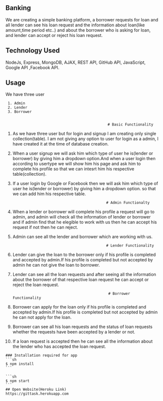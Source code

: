 
## Banking
 We are creating a simple banking platform, a borrower requests for loan and all lender can see his
 loan request and the information about loan(like amount,time period etc..)  and about the borrower
 who is asking for loan, and lender can accept or reject his loan request.
 
## Technology Used ##

 NodeJs, Express, MongoDB, AJAX, REST API, GitHub API, JavaScript, Google API ,Facebook API.
 
## Usage ##

We have three user                                                                                                          

     1. Admin
     2. Lender
     3. Borrower
    
    
                                                   # Basic Functionality
                                                      
  1. As we have three user but for login and signup I am creating only single collection(table). I am not 
     giving any option to user for login as a admin, I have created it at the time of database creation.
  
  2. When a user signup we will ask him which type of user he is(lender or borrower) by giving him a 
     dropdown option.And when a user login then according to usertype we will show him his page and ask him
     to complete his profile so that we can intesrt him his respective table(collection).
     
  3. If a user login by Google or Facebook then we will ask him which type of user he is(lender or borrower)
     by giving him a dropdown option. so that we can add him his respective table.
     
     
                                                           
                                                    # Admin Functionalty
                                                       
                                                       
  1. When a lender or borrower will complete his profile a request will go to admin, and admin will check all
     the information of lender or borrower and if admin find that he elegible to work with us then he can 
     accept his request if not then he can reject.
     
  2. Admin can see all the lender and borrower which are working with us.
  
  
                                                    # Lender Functionality
                                                       
                                                       
  1. Lender can give the loan to the borrower only if his profile is completed and accepted by admin.If his profile
     is completed but not accepted by admin he can not give the loan to borrower.
     
  2. Lender can see all the loan requests and after seeing all the information about the borrower of that
     respective loan request he can accept or reject the loan request.
     
     
                                                     # Borrower Functionality
                                                       
                                    
  1. Borrower can apply for the loan only if his profile is completed and accepted by admin.If his profile
     is completed but not accepted by admin he can not apply for the loan.
     
  2. Borrower can see all his loan requests and the status of loan requests whether the requests have been 
     accepted by a lender or not.
     
  3. If a loan request is accepted then he can see all the information about the lender who has accepted the 
     loan request.
     
     
 
    ### Installation required for app
    ```sh
    $ npm install
    ```

    ```sh
    $ npm start
    ```
    ## Open Website(Heroku Link)
    https://gittask.herokuapp.com

  
  
  
  
  
